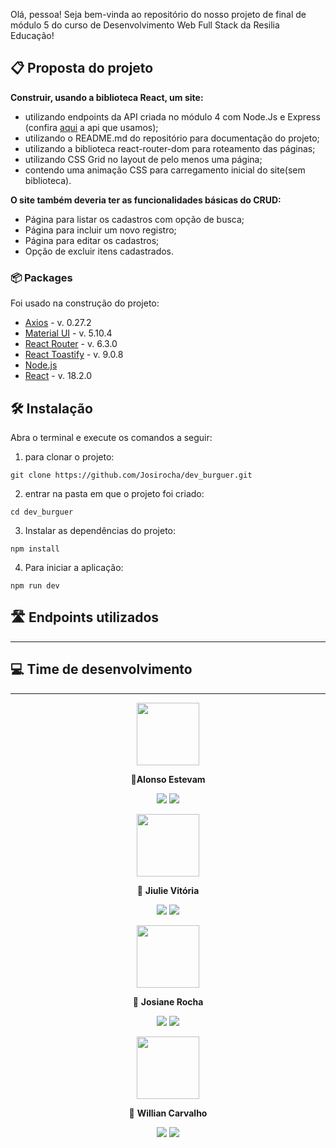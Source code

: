 Olá, pessoa! Seja bem-vinda ao repositório do nosso projeto de final de módulo 5 do curso de Desenvolvimento Web Full Stack da Resilia Educação!

## 📋 Proposta do projeto
**Construir, usando a biblioteca React, um site:**
* utilizando endpoints da API criada no módulo 4 com Node.Js e Express (confira [aqui](https://api-dev-burguer.herokuapp.com/produtos) a api que usamos);
* utilizando o README.md do repositório para documentação do projeto;
* utilizando a biblioteca react-router-dom para roteamento das páginas;
* utilizando CSS Grid no layout de pelo menos uma página;
* contendo uma animação CSS para carregamento inicial do site(sem biblioteca).

**O site também deveria ter as funcionalidades básicas do CRUD:**
* Página para listar os cadastros com opção de busca;
* Página para incluir um novo registro;
* Página para editar os cadastros;
* Opção de excluir itens cadastrados.

### 📦 Packages <a id="packages"></a>
 Foi usado na construção do projeto:
 
  - [Axios](https://axios-http.com/) - v. 0.27.2
  - [Material UI](https://mui.com/material-ui/getting-started/overview/) - v. 5.10.4
  - [React Router](https://reactrouter.com/en/main) - v. 6.3.0
  - [React Toastify](https://www.npmjs.com/package/react-toastify) - v. 9.0.8
  - [Node.js](https://nodejs.org/pt-br/)
  - [React](https://reactjs.org/) - v. 18.2.0

 ## 🛠️ Instalação <a id="instalacao"></a>
Abra o terminal e  execute os comandos a seguir:

1. para clonar o projeto:
```
git clone https://github.com/Josirocha/dev_burguer.git
```
2. entrar na pasta em que o projeto foi criado:
```
cd dev_burguer
```
3. Instalar as dependências do projeto:
```
npm install
```
4. Para iniciar a aplicação:
```
npm run dev
```
## 🛣️ Endpoints utilizados
---


## 💻 Time de desenvolvimento <a id="time"></a>
---
<div align="center"><img width="100" src="https://avatars.githubusercontent.com/u/86576674?s=96&v=4">

🌮**Alonso Estevam**
<p align="center"> <a href="https://github.com/alonso-estevam" target="_blank" rel="noreferrer"><img src="https://img.shields.io/badge/github-%23121011.svg?style=for-the-badge&logo=github&logoColor=white"/></a> <a href="https://www.linkedin.com/in/alonso-estevam" target="_blank" rel="noreferrer"><img src="https://img.shields.io/badge/linkedin-%230077B5.svg?style=for-the-badge&logo=linkedin&logoColor=white"/></a></div>

<div align="center"><img width="100" src="https://avatars.githubusercontent.com/u/102330429?v=4">

🍟 **Jiulie Vitória**
<p align="center"> <a href="https://github.com/JiulieVitoria" target="_blank" rel="noreferrer"><img src="https://img.shields.io/badge/github-%23121011.svg?style=for-the-badge&logo=github&logoColor=white"/></a> <a href="https://www.linkedin.com/in/jiulie-vitoria/" target="_blank" rel="noreferrer"><img src="https://img.shields.io/badge/linkedin-%230077B5.svg?style=for-the-badge&logo=linkedin&logoColor=white"/></a></div>


<div align="center" ><img width="100" src="https://avatars.githubusercontent.com/u/102763035?v=4">

🥪 **Josiane Rocha**
<p align="center"> <a href="https://github.com/Josirocha" target="_blank" rel="noreferrer"><img src="https://img.shields.io/badge/github-%23121011.svg?style=for-the-badge&logo=github&logoColor=white"/></a> <a href="https://www.linkedin.com/in/josiane-r-s-lima-santos-10202971/" target="_blank" rel="noreferrer"><img src="https://img.shields.io/badge/linkedin-%230077B5.svg?style=for-the-badge&logo=linkedin&logoColor=white"/></a></div>

<div align="center"><img width="100" src="https://avatars.githubusercontent.com/u/101817310?v=4">

🍔 **Willian Carvalho**
<p align="center"> <a href="https://github.com/willcrvlh" target="_blank" rel="noreferrer"><img src="https://img.shields.io/badge/github-%23121011.svg?style=for-the-badge&logo=github&logoColor=white"/></a> <a href="https://www.linkedin.com/in/willcrvlh" target="_blank" rel="noreferrer"><img src="https://img.shields.io/badge/linkedin-%230077B5.svg?style=for-the-badge&logo=linkedin&logoColor=white"/></a></div>
